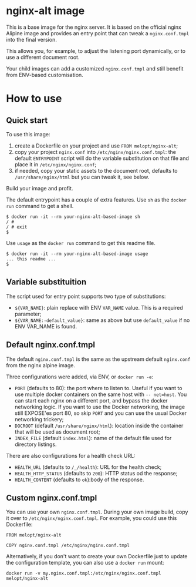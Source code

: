 # nginx-alt image #

This is a base image for the nginx server. It is based on the official
nginx Alipine image and provides an entry point that can tweak a
`nginx.conf.tmpl` into the final version.

This allows you, for example, to adjust the listening port dynamically,
or to use a different document root.

Your child images can add a customized `nginx.conf.tmpl` and still
benefit from ENV-based customisation.

# How to use #

## Quick start ##

To use this image:

1. create a Dockerfile on your project and use `FROM melopt/nginx-alt`;
2. copy your project `nginx.conf` into `/etc/nginx/nginx.conf.tmpl`: the
   default `ENTRYPOINT` script will do the variable substitution on that
   file and place it in `/etc/nginx/nginx.conf`;
3. if needed, copy your static assets to the document root, defaults to
   `/usr/share/nginx/html` but you can tweak it, see below.

Build your image and profit.

The default entrypoint has a couple of extra features. Use `sh` as the `docker run` command to get a shell. 

```
$ docker run -it --rm your-nginx-alt-based-image sh
/ #
/ # exit
$
```

Use `usage` as the `docker run` command to get this readme file.

```
$ docker run -it --rm your-nginx-alt-based-image usage
... this readme ...
$
```


## Variable substituition ##

The script used for entry point supports two type of substitutions:

* `${VAR_NAME}`: plain replace with ENV `VAR_NAME` value. This is a
  required parameter;
* `${VAR_NAME:-default_value}`: same as above but use `default_value` if
  no ENV VAR_NAME is found.


## Default nginx.conf.tmpl ##

The default `nginx.conf.tmpl` is the same as the upstream default
`nginx.conf` from the nginx alpine image.

Three configurations were added, via ENV, or `docker run -e`:

* `PORT` (defaults to 80): the port where to listen to. Useful if you
  want to use multiple docker containers on the same host with `--
  net=host`. You can start each nginx on a different port, and bypass
  the docker networking logic. If you want to use the Docker networking,
  the image still EXPOSE'es port 80, so skip `PORT` and you can use the
  usual Docker networking trickery;
* `DOCROOT` (default `/usr/share/nginx/html`): location inside the
  container that will be used as document root;
* `INDEX_FILE` (default `index.html`): name of the default file used for
  directory listings.

There are also configurations for a health check URL:

* `HEALTH_URL` (defaults to `/_/health`): URL for the health check;
* `HEALTH_HTTP_STATUS` (defaults to `200`): HTTP status od the response;
* `HEALTH_CONTENT` (defaults to `ok`):body of the response.


## Custom nginx.conf.tmpl ##

You can use your own `nginx.conf.tmpl`. During your own image build,
copy it over to `/etc/nginx/nginx.conf.tmpl`. For example, you could use
this Dockerfile:

```
FROM melopt/nginx-alt

COPY nginx.conf.tmpl /etc/nginx/nginx.conf.tmpl
```

Alternatively, if you don't want to create your own Dockerfile just
to update the configuration template, you can also use a `docker
run` mount:

    docker run -v my.nginx.conf.tmpl:/etc/nginx/nginx.conf.tmpl melopt/nginx-alt

